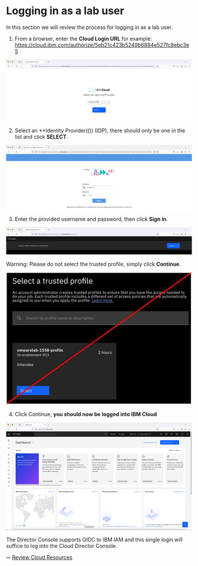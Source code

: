 # Logging in as a lab user 

In this section we will review the process for logging in as a lab user.


1.	From a browser, enter the **Cloud Login URL** for example: https://cloud.ibm.com/authorize/5eb21c423b5249b6884e527fc8ebc3e5

  ![](images/20-logon.png ':size=400')

2.	Select an **Identity Provider(()) (IDP), there should only be one in the list and click **SELECT**.
 
  ![](images/20-idp.png ':size=400')

3.	Enter the provided username and password, then click **Sign in**.
 
  ![](images/20-idp-trusted.png ':size=400')

Warning: Please do not select the trusted profile, simply click **Continue**.

  ![](images/20-idp-trusted-skip.jpg ':size=400')

4.	Click Continue, **you should now be logged into IBM Cloud**
 
   ![](images/20-ibm-cloud-portal.png ':size=400')
  

The Director Console supports OIDC to IBM IAM and this single login will suffice to log into the Cloud Director Console.


⇨ [Review Cloud Resources](30-cloud-resources.md)